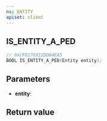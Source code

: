 ```yaml
---
ns: ENTITY
apiset: client
---
```

## IS_ENTITY_A_PED

```c
// 0xCF8176912DDA4EA5
BOOL IS_ENTITY_A_PED(Entity entity);
```


## Parameters
* **entity**:

## Return value